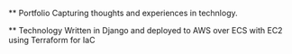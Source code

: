 ** Portfolio 
Capturing thoughts and experiences in technlogy. 

** Technology
Written in Django and deployed to AWS over ECS with EC2 using Terraform for IaC